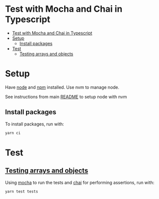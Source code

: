 # Test with Mocha and Chai in Typescript

- [Test with Mocha and Chai in Typescript](#test-with-mocha-and-chai-in-typescript)
- [Setup](#setup)
  - [Install packages](#install-packages)
- [Test](#test)
  - [Testing arrays and objects](#testing-arrays-and-objects)

# Setup

Have [node](https://nodejs.org/en) and [npm](https://www.npmjs.com/) installed. Use nvm to manage node.

See instructions from main [README](../README.md#node-with-nvm) to setup node with nvm

## Install packages

To install packages, run with:

```bash
yarn ci
```

# Test

## [Testing arrays and objects](https://medium.com/building-ibotta/testing-arrays-and-objects-with-chai-js-4b372310fe6d)

Using [mocha](https://mochajs.org/) to run the tests and [chai](https://www.chaijs.com/) for performing assertions, run with:

```bash
yarn test tests
```
